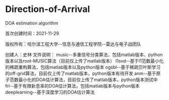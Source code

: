 # Direction-of-Arrival
DOA estimation algorithm

首次创建时间：2021-11-29

版权所有：哈尔滨工程大学--信息与通信工程学院--雷达与电子战团队

创建人：史林
文件说明：
music--多重信号分类算法，包括matlab版本、python版本以及root-MUSIC算法（目前仅上传了matlab版本）
l1svd--基于l1范数最小化的稀疏重构算法，包括matlab版本以及python版本
ogsbl--基于稀疏贝叶斯学习的off-grid算法，目前仅上传了matlab版本，python版本有待开发
anm--基于原子范数最小化的DOA估计算法，目前仅上传了matlab版本，python版本测试中
fri--基于有限新息率的DOA估计算法，包括matlab版本与python版本
deeplearning--基于深度学习的DOA估计算法
